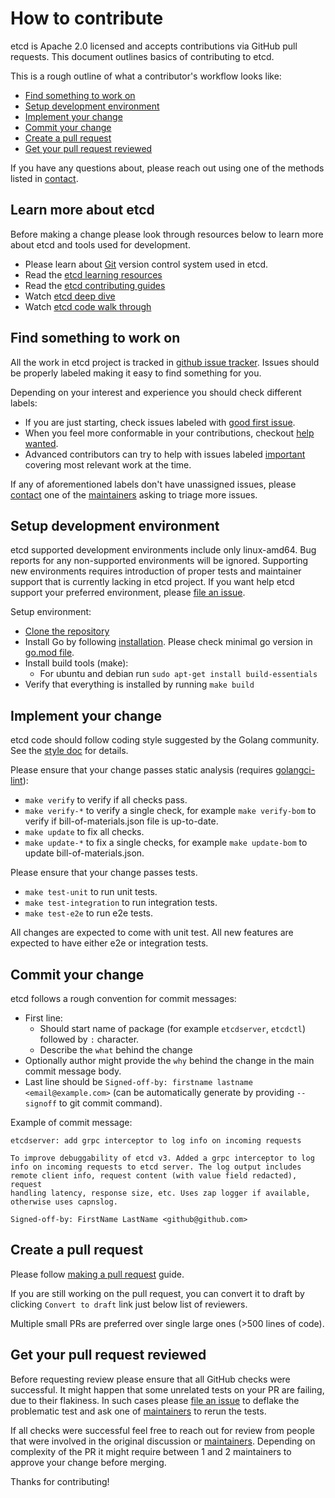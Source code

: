 # How to contribute

etcd is Apache 2.0 licensed and accepts contributions via GitHub pull requests.
This document outlines basics of contributing to etcd.

This is a rough outline of what a contributor's workflow looks like:
* [Find something to work on](#Find-something-to-work-on)
* [Setup development environment](#Setup-development-environment)
* [Implement your change](#Implement-your-change)
* [Commit your change](#Commit-your-change)
* [Create a pull request](#Create-a-pull-request)
* [Get your pull request reviewed](#Get-your-pull-request-reviewed)

If you have any questions about, please reach out using one of the methods listed in [contact].

[contact]: ./README.md#Contact

## Learn more about etcd

Before making a change please look through resources below to learn more about etcd and tools used for development.

* Please learn about [Git](https://github.com/git-guides) version control system used in etcd.
* Read the [etcd learning resources](https://etcd.io/docs/v3.5/learning/)
* Read the [etcd contributing guides](https://github.com/etcd-io/etcd/tree/main/Documentation/contributor-guide)
* Watch [etcd deep dive](https://www.youtube.com/watch?v=D2pm6ufIt98&t=927s)
* Watch [etcd code walk through](https://www.youtube.com/watch?v=H3XaSF6wF7w)

## Find something to work on

All the work in etcd project is tracked in [github issue tracker].
Issues should be properly labeled making it easy to find something for you.

Depending on your interest and experience you should check different labels:
* If you are just starting, check issues labeled with [good first issue].
* When you feel more conformable in your contributions, checkout [help wanted].
* Advanced contributors can try to help with issues labeled [important] covering most relevant work at the time.

If any of aforementioned labels don't have unassigned issues, please [contact] one of the [maintainers] asking to triage more issues.

[github issue tracker]: https://github.com/etcd-io/etcd/issues
[good first issue]: https://github.com/etcd-io/etcd/labels/good%20first%20issue
[help wanted]: https://github.com/etcd-io/etcd/labels/help%20wanted
[maintainers]: https://github.com/etcd-io/etcd/blob/main/MAINTAINERS
[important]: https://github.com/etcd-io/etcd/labels/important

## Setup development environment

etcd supported development environments include only linux-amd64.
Bug reports for any non-supported environments will be ignored.
Supporting new environments requires introduction of proper tests and maintainer support that is currently lacking in etcd project.
If you want help etcd support your preferred environment, please [file an issue].

Setup environment:
- [Clone the repository](https://docs.github.com/en/repositories/creating-and-managing-repositories/cloning-a-repository)
- Install Go by following [installation](https://go.dev/doc/install). Please check minimal go version in [go.mod file](./go.mod#L3).
- Install build tools (make):
  - For ubuntu and debian run `sudo apt-get install build-essentials`
- Verify that everything is installed by running `make build`

[file an issue]: https://github.com/etcd-io/etcd/issues/new/choose

## Implement your change

etcd code should follow coding style suggested by the Golang community.
See the [style doc](https://github.com/golang/go/wiki/CodeReviewComments) for details.

Please ensure that your change passes static analysis (requires [golangci-lint](https://golangci-lint.run/usage/install/)):
- `make verify` to verify if all checks pass.
- `make verify-*` to verify a single check, for example `make verify-bom` to verify if bill-of-materials.json file is up-to-date.
- `make update` to fix all checks.
- `make update-*` to fix a single checks, for example `make update-bom` to update bill-of-materials.json.

Please ensure that your change passes tests.
- `make test-unit` to run unit tests.
- `make test-integration` to run integration tests.
- `make test-e2e` to run e2e tests.

All changes are expected to come with unit test.
All new features are expected to have either e2e or integration tests.

## Commit your change

etcd follows a rough convention for commit messages:
* First line:
  * Should start name of package (for example `etcdserver`, `etcdctl`) followed by `:` character.
  * Describe the `what` behind the change
* Optionally author might provide the `why` behind the change in the main commit message body.
* Last line should be `Signed-off-by: firstname lastname <email@example.com>` (can be automatically generate by providing `--signoff` to git commit command).

Example of commit message:
```
etcdserver: add grpc interceptor to log info on incoming requests

To improve debuggability of etcd v3. Added a grpc interceptor to log
info on incoming requests to etcd server. The log output includes
remote client info, request content (with value field redacted), request
handling latency, response size, etc. Uses zap logger if available,
otherwise uses capnslog.

Signed-off-by: FirstName LastName <github@github.com>
```

## Create a pull request

Please follow [making a pull request](https://docs.github.com/en/get-started/quickstart/contributing-to-projects#making-a-pull-request) guide.

If you are still working on the pull request, you can convert it to draft by clicking `Convert to draft` link just below list of reviewers.

Multiple small PRs are preferred over single large ones (>500 lines of code).

## Get your pull request reviewed

Before requesting review please ensure that all GitHub checks were successful.
It might happen that some unrelated tests on your PR are failing, due to their flakiness.
In such cases please [file an issue] to deflake the problematic test and ask one of [maintainers] to rerun the tests.

If all checks were successful feel free to reach out for review from people that were involved in the original discussion or [maintainers].
Depending on complexity of the PR it might require between 1 and 2 maintainers to approve your change before merging.

Thanks for contributing!
